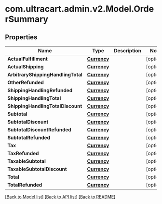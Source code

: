 # com.ultracart.admin.v2.Model.OrderSummary
## Properties

Name | Type | Description | Notes
------------ | ------------- | ------------- | -------------
**ActualFulfillment** | [**Currency**](Currency.md) |  | [optional] 
**ActualShipping** | [**Currency**](Currency.md) |  | [optional] 
**ArbitraryShippingHandlingTotal** | [**Currency**](Currency.md) |  | [optional] 
**OtherRefunded** | [**Currency**](Currency.md) |  | [optional] 
**ShippingHandlingRefunded** | [**Currency**](Currency.md) |  | [optional] 
**ShippingHandlingTotal** | [**Currency**](Currency.md) |  | [optional] 
**ShippingHandlingTotalDiscount** | [**Currency**](Currency.md) |  | [optional] 
**Subtotal** | [**Currency**](Currency.md) |  | [optional] 
**SubtotalDiscount** | [**Currency**](Currency.md) |  | [optional] 
**SubtotalDiscountRefunded** | [**Currency**](Currency.md) |  | [optional] 
**SubtotalRefunded** | [**Currency**](Currency.md) |  | [optional] 
**Tax** | [**Currency**](Currency.md) |  | [optional] 
**TaxRefunded** | [**Currency**](Currency.md) |  | [optional] 
**TaxableSubtotal** | [**Currency**](Currency.md) |  | [optional] 
**TaxableSubtotalDiscount** | [**Currency**](Currency.md) |  | [optional] 
**Total** | [**Currency**](Currency.md) |  | [optional] 
**TotalRefunded** | [**Currency**](Currency.md) |  | [optional] 


[[Back to Model list]](../README.md#documentation-for-models) [[Back to API list]](../README.md#documentation-for-api-endpoints) [[Back to README]](../README.md)

